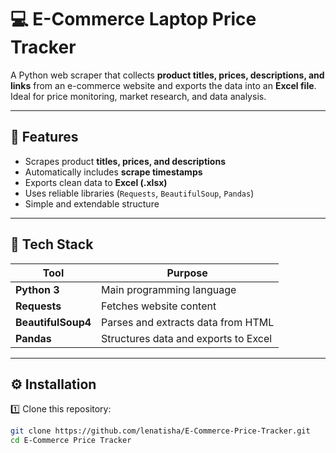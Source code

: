 # 💻 E-Commerce Laptop Price Tracker

A Python web scraper that collects **product titles, prices, descriptions, and links** from an e-commerce website and exports the data into an **Excel file**.  
Ideal for price monitoring, market research, and data analysis.

---

## 🚀 Features
- Scrapes product **titles, prices, and descriptions**
- Automatically includes **scrape timestamps**
- Exports clean data to **Excel (.xlsx)**
- Uses reliable libraries (`Requests`, `BeautifulSoup`, `Pandas`)
- Simple and extendable structure

---

## 🧰 Tech Stack

| Tool | Purpose |
|------|----------|
| **Python 3** | Main programming language |
| **Requests** | Fetches website content |
| **BeautifulSoup4** | Parses and extracts data from HTML |
| **Pandas** | Structures data and exports to Excel |

---

## ⚙️ Installation

1️⃣ Clone this repository:
```bash
git clone https://github.com/lenatisha/E-Commerce-Price-Tracker.git
cd E-Commerce Price Tracker
